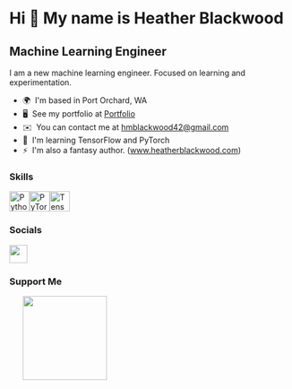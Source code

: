 Hi 👋 My name is Heather Blackwood
==================================

Machine Learning Engineer
-------------------------

I am a new machine learning engineer. Focused on learning and experimentation.

* 🌍  I'm based in Port Orchard, WA
* 🖥️  See my portfolio at [Portfolio](http://https://github.com/hmblackwood/Portfolio)
* ✉️  You can contact me at [hmblackwood42@gmail.com](mailto:hmblackwood42@gmail.com)
* 🧠  I'm learning TensorFlow and PyTorch
* ⚡  I'm also a fantasy author. (www.heatherblackwood.com)

### Skills


<p align="left">
<a href="https://www.python.org/" target="_blank" rel="noreferrer"><img src="https://raw.githubusercontent.com/danielcranney/readme-generator/main/public/icons/skills/python-colored.svg" width="36" height="36" alt="Python" /></a><a href="https://pytorch.org/" target="_blank" rel="noreferrer"><img src="https://raw.githubusercontent.com/danielcranney/readme-generator/main/public/icons/skills/pytorch-colored.svg" width="36" height="36" alt="PyTorch" /></a><a href="https://www.tensorflow.org/" target="_blank" rel="noreferrer"><img src="https://raw.githubusercontent.com/danielcranney/readme-generator/main/public/icons/skills/tensorflow-colored.svg" width="36" height="36" alt="TensorFlow" /></a>
</p>


### Socials

<p align="left"> <a href="https://www.github.com/hmblackwood" target="_blank" rel="noreferrer"> <picture> <source media="(prefers-color-scheme: dark)" srcset="https://raw.githubusercontent.com/danielcranney/readme-generator/main/public/icons/socials/github-dark.svg" /> <source media="(prefers-color-scheme: light)" srcset="https://raw.githubusercontent.com/danielcranney/readme-generator/main/public/icons/socials/github.svg" /> <img src="https://raw.githubusercontent.com/danielcranney/readme-generator/main/public/icons/socials/github.svg" width="32" height="32" /> </picture> </a></p>

### Support Me

<ul style="list-style-type: none; margin: 0;">

<li style="display: inline-block; margin-right: 0.25rem;"><a href="https://www.ko-fi.com/blackberrypossum"><img src="https://storage.ko-fi.com/cdn/kofi2.png?v=3" width="150"/></a></li>

</ul>
